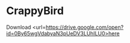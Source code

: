 # CrappyBird

Download <url=https://drive.google.com/open?id=0By65wgVdabyaN3pUeDV3LUhILU0>here</url>
